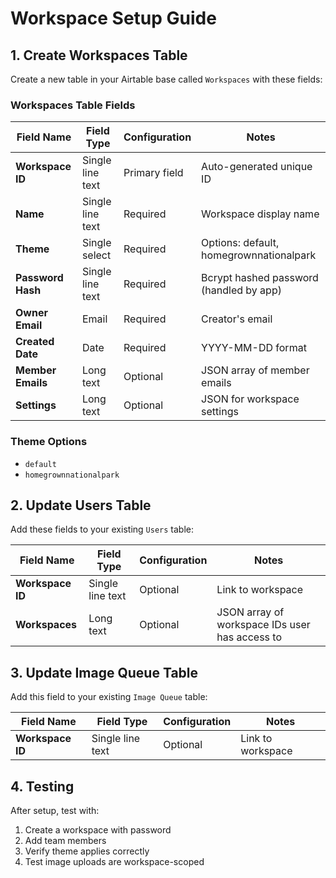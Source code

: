 # Workspace Setup Guide

## 1. Create Workspaces Table

Create a new table in your Airtable base called `Workspaces` with these fields:

### Workspaces Table Fields

| Field Name | Field Type | Configuration | Notes |
|------------|------------|---------------|-------|
| **Workspace ID** | Single line text | Primary field | Auto-generated unique ID |
| **Name** | Single line text | Required | Workspace display name |
| **Theme** | Single select | Required | Options: default, homegrownnationalpark |
| **Password Hash** | Single line text | Required | Bcrypt hashed password (handled by app) |
| **Owner Email** | Email | Required | Creator's email |
| **Created Date** | Date | Required | YYYY-MM-DD format |
| **Member Emails** | Long text | Optional | JSON array of member emails |
| **Settings** | Long text | Optional | JSON for workspace settings |

### Theme Options
- `default`
- `homegrownnationalpark`

## 2. Update Users Table

Add these fields to your existing `Users` table:

| Field Name | Field Type | Configuration | Notes |
|------------|------------|---------------|-------|
| **Workspace ID** | Single line text | Optional | Link to workspace |
| **Workspaces** | Long text | Optional | JSON array of workspace IDs user has access to |

## 3. Update Image Queue Table

Add this field to your existing `Image Queue` table:

| Field Name | Field Type | Configuration | Notes |
|------------|------------|---------------|-------|
| **Workspace ID** | Single line text | Optional | Link to workspace |

## 4. Testing

After setup, test with:
1. Create a workspace with password
2. Add team members
3. Verify theme applies correctly
4. Test image uploads are workspace-scoped
